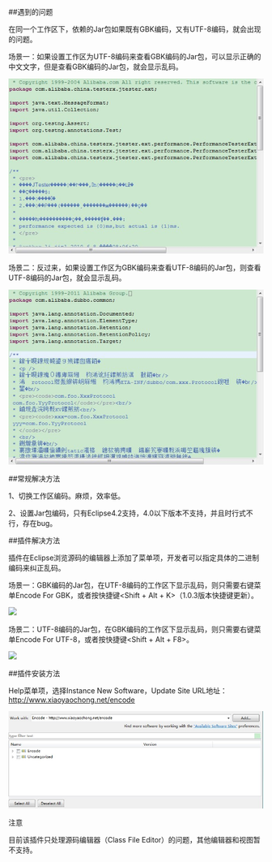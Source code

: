 ##遇到的问题

在同一个工作区下，依赖的Jar包如果既有GBK编码，又有UTF-8编码，就会出现的问题。

场景一：如果设置工作区为UTF-8编码来查看GBK编码的Jar包，可以显示正确的中文文字，但是查看GBK编码的Jar包，就会显示乱码。

![](org.chong.encode/icons/1.jpg)

场景二：反过来，如果设置工作区为GBK编码来查看UTF-8编码的Jar包，则查看UTF-8编码的Jar包，就会显示乱码。

![](org.chong.encode/icons/2.jpg)

##常规解决方法

1、切换工作区编码。麻烦，效率低。

2、设置Jar包编码，只有Eclipse4.2支持，4.0以下版本不支持，并且时行式不行，存在bug。

##插件解决方法

插件在Eclipse浏览源码的编辑器上添加了菜单项，开发者可以指定具体的二进制编码来纠正乱码。

场景一：GBK编码的Jar包，在UTF-8编码的工作区下显示乱码，则只需要右键菜单Encode For GBK，或者按快捷键<Shift + Alt + K>（1.0.3版本快捷键更新）。

![](org.chong.encode/icons/3.jpg)

场景二：UTF-8编码的Jar包，在GBK编码的工作区下显示乱码，则只需要右键菜单Encode For UTF-8，或者按快捷键<Shift + Alt + F8>。

![](org.chong.encode/icons/4.jpg)

##插件安装方法

Help菜单项，选择Instance New Software，Update Site URL地址： http://www.xiaoyaochong.net/encode

![](org.chong.encode/icons/5.jpeg)

注意

目前该插件只处理源码编辑器（Class File Editor）的问题，其他编辑器和视图暂不支持。
